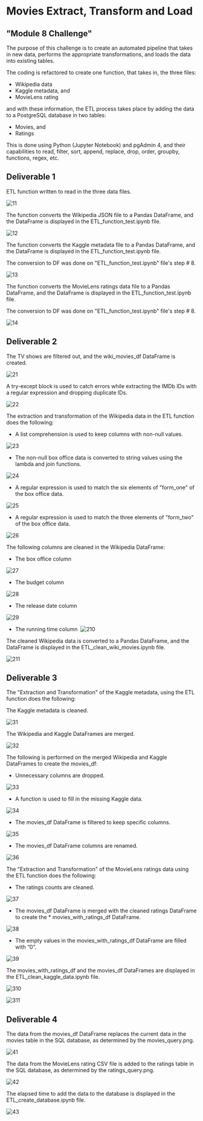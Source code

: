 # Movies Extract, Transform and Load

## "Module 8 Challenge"

The purpose of this challenge is to create an automated pipeline that takes in new data, performs the appropriate transformations, and loads the data into existing tables.

The coding is refactored to create one function, that takes in, the three files:

* Wikipedia data
* Kaggle metadata, and
* MovieLens rating

and with these information, the ETL process takes place by adding the data to a PostgreSQL database in two tables:

* Movies, and
* Ratings

This is done using Python (Jupyter Notebook) and pgAdmin 4, and their capabilities to read, filter, sort, append, replace, drop, order, groupby, functions, regex, etc.


## Deliverable 1

ETL function written to read in the three data files.

![11](Images/11.png)

The function converts the Wikipedia JSON file to a Pandas DataFrame, and the DataFrame is displayed in the ETL_function_test.ipynb file.

![12](Images/12.png)

​The function converts the Kaggle metadata file to a Pandas DataFrame, and the DataFrame is displayed in the ETL_function_test.ipynb file.

The conversion to DF was done on "ETL_function_test.ipynb" file's step # 8.

![13](Images/13.png)

​The function converts the MovieLens ratings data file to a Pandas DataFrame, and the DataFrame is displayed in the ETL_function_test.ipynb file.

The conversion to DF was done on "ETL_function_test.ipynb" file's step # 8.

![14](Images/14.png)


## Deliverable 2

The TV shows are filtered out, and the wiki_movies_df DataFrame is created.

![21](Images/21.png)

A try-except block is used to catch errors while extracting the IMDb IDs with a regular expression and dropping duplicate IDs.

![22](Images/22.png)

The extraction and transformation of the Wikipedia data in the ETL function does the following:

* A list comprehension is used to keep columns with non-null values.

![23](Images/23.png)

* The non-null box office data is converted to string values using the lambda and join functions.

![24](Images/24.png)

* A regular expression is used to match the six elements of "form_one" of the box office data.

![25](Images/25.png)

* A regular expression is used to match the three elements of "form_two" of the box office data.

![26](Images/26.png)

The following columns are cleaned in the Wikipedia DataFrame:

* The box office column

![27](Images/27.png)

* The budget column

![28](Images/28.png)

* The release date column

![29](Images/29.png)

* The running time column
​
![210](Images/210.png)

The cleaned Wikipedia data is converted to a Pandas DataFrame, and the DataFrame is displayed in the ETL_clean_wiki_movies.ipynb file.

![211](Images/211.png)


## Deliverable 3

The "Extraction and Transformation" of the Kaggle metadata, using the ETL function does the following:

The Kaggle metadata is cleaned.

![31](Images/31.png)

The Wikipedia and Kaggle DataFrames are merged.

![32](Images/32.png)

The following is performed on the merged Wikipedia and Kaggle DataFrames to create the movies_df:

* Unnecessary columns are dropped.

![33](Images/33.png)

* A function is used to fill in the missing Kaggle data.

![34](Images/34.png)

* The movies_df DataFrame is filtered to keep specific columns.

![35](Images/35.png)

* The movies_df DataFrame columns are renamed.

![36](Images/36.png)

The "Extraction and Transformation" of the MovieLens ratings data using the ETL function does the following:

* The ratings counts are cleaned.

![37](Images/37.png)

* The movies_df DataFrame is merged with the cleaned ratings DataFrame to create the * movies_with_ratings_df DataFrame.

![38](Images/38.png)

* The empty values in the movies_with_ratings_df DataFrame are filled with “0”.

![39](Images/39.png)

The movies_with_ratings_df and the movies_df DataFrames are displayed in the ETL_clean_kaggle_data.ipynb file.

![310](Images/310.png)

![311](Images/311.png)


## Deliverable 4

The data from the movies_df DataFrame replaces the current data in the movies table in the SQL database, as determined by the movies_query.png.

![41](Images/movies_query.png)

The data from the MovieLens rating CSV file is added to the ratings table in the SQL database, as determined by the ratings_query.png.

![42](Images/ratings_query.png)

The elapsed time to add the data to the database is displayed in the ETL_create_database.ipynb file.

![43](Images/43.png)